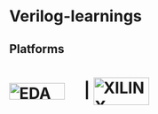 # Verilog-learnings
<h2>Platforms</h2>
<h1><a href="https://edaplayground.com/" target="blank"><img align="center" src="https://edaplayground.com/img/logo.png?v=2" alt="EDA Playground" height="30" width="100" /></a> &emsp;| 
<a href="https://www.xilinx.com/products/design-tools/vivado.html" target="blank"><img align="center" src="https://www.xilinx.com/content/dam/xilinx/imgs/products/vivado/vivado-ml/vivado-hero-logo-web.png" alt="XILINX" height="50" width="100" /></a> &emsp;
</h1>
